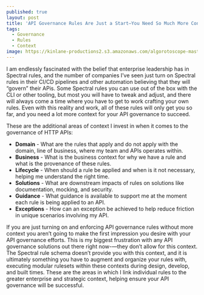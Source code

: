 ```yaml
---
published: true
layout: post
title: 'API Governance Rules Are Just a Start—You Need So Much More Context for Your API Governance To Succeed'
tags:
  - Governance
  - Rules
  - Context
image: https://kinlane-productions2.s3.amazonaws.com/algorotoscope-master/gone-with-the-wind-emergency-third-rail-power-trip.jpeg
---
```

I am endlessly fascinated with the belief that enterprise leadership has in Spectral rules, and the number of companies I’ve seen just turn on Spectral rules in their CI/CD pipelines and other automation believing that they will “govern” their APis. Some Spectral rules you can use out of the box with the CLI or other tooling, but most you will have to tweak and adjust, and there will always come a time where you have to get to work crafting your own rules. Even with this reality and work, all of these rules will only get you so far, and you need a lot more context for your API governance to succeed.

These are the additional areas of context I invest in when it comes to the governance of HTTP APIs:

- **Domain** - What are the rules that apply and do not apply with the domain, line of business, where my team and APIs operates within.
- **Business** - What is the business context for why we have a rule and what is the provenance of these rules.
- **Lifecycle** - When should a rule be applied and when is it not necessary, helping me understand the right time.
- **Solutions** - What are downstream impacts of rules on solutions like documentation, mocking, and security.
- **Guidance** - What guidance is available to support me at the moment each rule is being applied to an API.
- **Exceptions** -  How can an exception be achieved to help reduce friction in unique scenarios involving my API.

If you are just turning on and enforcing API governance rules without more context you aren’t going to make the first impression you desire with your API governance efforts. This is my biggest frustration with any API governance solutions out there right now-—they don’t allow for this context. The Spectral rule schema doesn’t provide you with this context, and it is ultimately something you have to augment and organize your rules with, executing modular rulesets within these contexts during design, develop, and built times. These are the areas in which I link individual rules to the greater enterprise and strategic context, helping ensure your API governance will be successful.